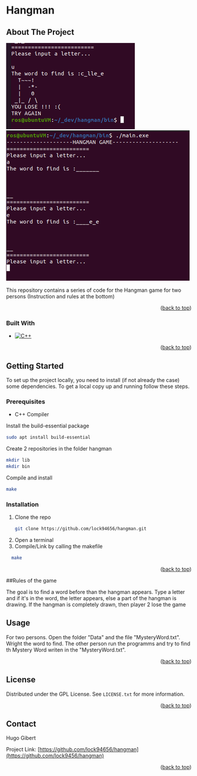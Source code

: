 # Hangman

## About The Project

[![Project Screen Shot][project-screenshot]]()
[![Project Screen Shot][project-screenshot2]]() 

This repository contains a series of code for the Hangman game for two persons (Instruction and rules at the bottom)

<p align="right">(<a href="#readme-top">back to top</a>)</p>

### Built With

* [![C++][cpp-shield]][cpp-url]

<p align="right">(<a href="#readme-top">back to top</a>)</p>

<!-- GETTING STARTED -->
## Getting Started

To set up the project locally, you need to install (if not already the case) some dependencies. To get a local copy up and running follow these steps.

### Prerequisites

* C++ Compiler

Install the build-essential package
  ```sh
  sudo apt install build-essential 
  ```

Create 2 repositories in the folder hangman
  ```sh
  mkdir lib
  mkdir bin
  ```

 Compile and install
  ```sh
 make
 ```

### Installation

1. Clone the repo
   ```sh
   git clone https://github.com/lock94656/hangman.git
   ```
2. Open a terminal
3. Compile/Link by calling the makefile
 ```sh
   make
   ```

<p align="right">(<a href="#readme-top">back to top</a>)</p>


<!-- USAGE EXAMPLES -->
##Rules of the game

The goal is to find a word before than the hangman appears. Type a letter and if it's in the word, the letter appears,
else a part of the hangman is drawing. If the hangman is completely drawn, then player 2 lose the game

## Usage

For two persons. Open the folder "Data" and the file "MysteryWord.txt". Wright the word to find. 
The other person run the programms and try to find th Mystery Word writen in the "MysteryWord.txt".

<p align="right">(<a href="#readme-top">back to top</a>)</p>


<!-- LICENSE -->
## License

Distributed under the GPL License. See `LICENSE.txt` for more information.

<p align="right">(<a href="#readme-top">back to top</a>)</p>


<!-- CONTACT -->
## Contact

Hugo Gibert

Project Link: [https://github.com/lock94656/hangman](https://github.com/lock9456/hangman)

<p align="right">(<a href="#readme-top">back to top</a>)</p>


<!-- MARKDOWN LINKS & IMAGES -->
<!-- https://www.markdownguide.org/basic-syntax/#reference-style-links -->

[cpp-shield]: https://img.shields.io/badge/-C++-blue?logo=cplusplus
[cpp-url]: https://isocpp.org/

[project-screenshot]: images/Screenshot2.png
[project-screenshot2]: images/Screenshot.png

[contributors-url]: https://github.com/lock94656/hangman/graphs/contributors
[forks-url]: https://github.com/lock94656/hangman/network/members
[stars-shield]: https://img.shields.io/github/stars/lock94656/hangman.svg?style=for-the-badge
[stars-url]: https://github.com/lock94656/hangman/stargazers
[issues-shield]: https://img.shields.io/github/issues/lock94656/hangman.svg?style=for-the-badge
[issues-url]: https://github.com/lock94656/hangman/issues
[license-shield]: https://img.shields.io/github/license/lock94656/hangman.svg?style=for-the-badge
[license-url]: https://github.com/lock94656/hangman/blob/master/LICENSE.txt